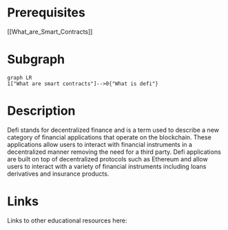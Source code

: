 # Prerequisites
[[What_are_Smart_Contracts]]

# Subgraph

```mermaid
graph LR
1["What are smart contracts"]-->0{"What is defi"}
```



# Description
  
Defi stands for decentralized finance and is a term used to describe a new category of financial applications that operate on the blockchain. These applications allow users to interact with financial instruments in a decentralized manner removing the need for a third party. Defi applications are built on top of decentralized protocols such as Ethereum and allow users to interact with a variety of financial instruments including loans derivatives and insurance products.

# Links
Links to other educational resources here: